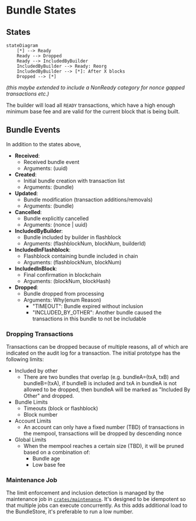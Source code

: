 # Bundle States

## States
```mermaid
stateDiagram
    [*] --> Ready
    Ready --> Dropped
    Ready --> IncludedByBuilder
    IncludedByBuilder --> Ready: Reorg
    IncludedByBuilder --> [*]: After X blocks
    Dropped --> [*]
```
_(this maybe extended to include a NonReady category for nonce gapped transactions etc.)_

The builder will load all `READY` transactions, which have a high enough minimum base fee
and are valid for the current block that is being built.

## Bundle Events

In addition to the states above,

- **Received**:
  - Received bundle event
  - Arguments: (uuid)
- **Created**:
  - Initial bundle creation with transaction list
  - Arguments: (bundle)
- **Updated**:
  - Bundle modification (transaction additions/removals)
  - Arguments: (bundle)
- **Cancelled**:
  - Bundle explicitly cancelled
  - Arguments: (nonce | uuid)
- **IncludedByBuilder**:
  - Bundle included by builder in flashblock
  - Arguments: (flashblockNum, blockNum, builderId)
- **IncludedInFlashblock**:
  - Flashblock containing bundle included in chain
  - Arguments: (flashblockNum, blockNum)
- **IncludedInBlock**:
  - Final confirmation in blockchain
  - Arguments: (blockNum, blockHash)
- **Dropped**:
  - Bundle dropped from processing
  - Arguments: Why(enum Reason)
    - "TIMEOUT": Bundle expired without inclusion
    - "INCLUDED_BY_OTHER": Another bundle caused the transactions in this bundle to not be includable

### Dropping Transactions
Transactions can be dropped because of multiple reasons, all of which are indicated on 
the audit log for a transaction. The initial prototype has the following limits:

- Included by other
  - There are two bundles that overlap (e.g. bundleA=(txA, txB) and bundleB=(txA), if bundleB is included and txA in
    bundleA is not allowed to be dropped, then bundleA will be marked as "Included By Other" and dropped.
- Bundle Limits
  - Timeouts (block or flashblock)
  - Block number 
- Account Limits
  - An account can only have a fixed number (TBD) of transactions in the mempool, 
    transactions will be dropped by descending nonce
- Global Limits
  - When the mempool reaches a certain size (TBD), it will be pruned based on a combination of:
    - Bundle age
    - Low base fee

### Maintenance Job
The limit enforcement and inclusion detection is managed by the maintenance job in 
[`crates/maintenance`](https://github.com/base/tips/tree/master/crates/maintenance). It's designed to be idempotent so 
that multiple jobs can execute concurrently. As this adds additional load to the BundleStore, it's preferable 
to run a low number.